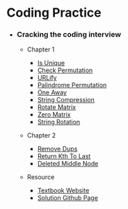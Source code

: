 # Coding Practice

- ### Cracking the coding interview
	- Chapter 1
		- [Is Unique](https://github.com/pupss90279/coding-practice/blob/main/crackingTheCodingInterview/Ch1/isUnique.cpp)
		- [Check Permutation](https://github.com/pupss90279/coding-practice/blob/main/crackingTheCodingInterview/Ch1/checkPermutation.cpp)
		- [URLify](https://github.com/pupss90279/coding-practice/blob/main/crackingTheCodingInterview/Ch1/urlify.cpp)
		- [Palindrome Permutation](https://github.com/pupss90279/coding-practice/blob/main/crackingTheCodingInterview/Ch1/palindromePermutation.cpp)
		- [One Away](https://github.com/pupss90279/coding-practice/blob/main/crackingTheCodingInterview/Ch1/oneAway.cpp)
		- [String Compression](https://github.com/pupss90279/coding-practice/blob/main/crackingTheCodingInterview/Ch1/stringCompression.cpp)
		- [Rotate Matrix](https://github.com/pupss90279/coding-practice/blob/main/crackingTheCodingInterview/Ch1/rotateMatrix.cpp)
		- [Zero Matrix](https://github.com/pupss90279/coding-practice/blob/main/crackingTheCodingInterview/Ch1/zeroMatrix.cpp)
		- [String Rotation](https://github.com/pupss90279/coding-practice/blob/main/crackingTheCodingInterview/Ch1/stringRotation.cpp)

	- Chapter 2
		- [Remove Dups](https://github.com/pupss90279/coding-practice/blob/main/crackingTheCodingInterview/Ch2/removeDups.cpp) 
		- [Return Kth To Last](https://github.com/pupss90279/coding-practice/blob/main/crackingTheCodingInterview/Ch2/returnKthToLast.cpp)
		- [Deleted Middle Node](https://github.com/pupss90279/coding-practice/blob/main/crackingTheCodingInterview/Ch2/deleteMiddleNode.cpp)
	- Resource
		- [Textbook Website](http://www.crackingthecodinginterview.com/)
		- [Solution Github Page](https://github.com/careercup/CtCI-6th-Edition)
